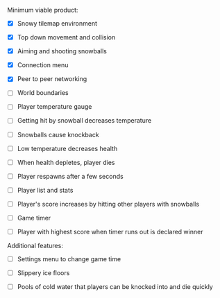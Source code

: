 Minimum viable product:

- [x] Snowy tilemap environment

- [x] Top down movement and collision

- [x] Aiming and shooting snowballs

- [x] Connection menu

- [x] Peer to peer networking

- [ ] World boundaries

- [ ] Player temperature gauge

- [ ] Getting hit by snowball decreases temperature

- [ ] Snowballs cause knockback

- [ ] Low temperature decreases health

- [ ] When health depletes, player dies

- [ ] Player respawns after a few seconds

- [ ] Player list and stats

- [ ] Player's score increases by hitting other players with snowballs

- [ ] Game timer

- [ ] Player with highest score when timer runs out is declared winner

Additional features:

- [ ] Settings menu to change game time

- [ ] Slippery ice floors

- [ ] Pools of cold water that players can be knocked into and die quickly
